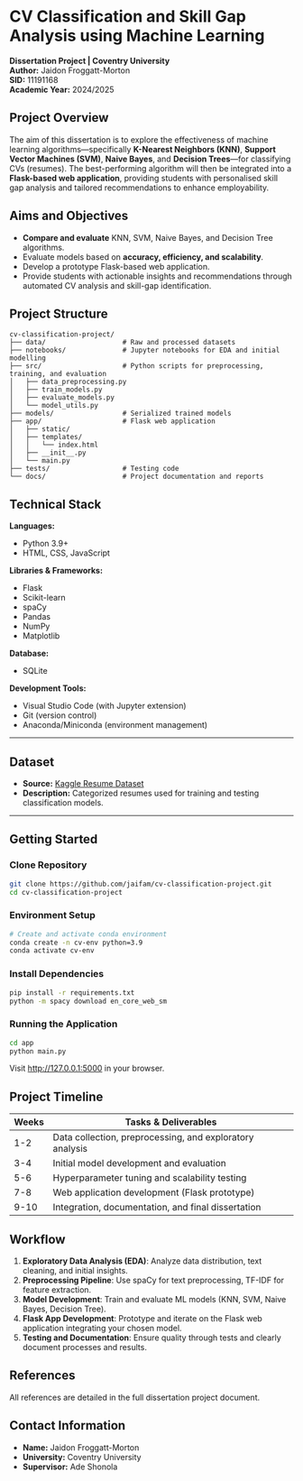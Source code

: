 # CV Classification and Skill Gap Analysis using Machine Learning

**Dissertation Project | Coventry University**\
**Author:** Jaidon Froggatt-Morton\
**SID:** 11191168\
**Academic Year:** 2024/2025

## Project Overview

The aim of this dissertation is to explore the effectiveness of machine learning algorithms—specifically **K-Nearest Neighbors (KNN)**, **Support Vector Machines (SVM)**, **Naive Bayes**, and **Decision Trees**—for classifying CVs (resumes). The best-performing algorithm will then be integrated into a **Flask-based web application**, providing students with personalised skill gap analysis and tailored recommendations to enhance employability.


## Aims and Objectives

- **Compare and evaluate** KNN, SVM, Naive Bayes, and Decision Tree algorithms.
- Evaluate models based on **accuracy, efficiency, and scalability**.
- Develop a prototype Flask-based web application.
- Provide students with actionable insights and recommendations through automated CV analysis and skill-gap identification.


## Project Structure

```text
cv-classification-project/
├── data/                   # Raw and processed datasets
├── notebooks/              # Jupyter notebooks for EDA and initial modelling
├── src/                    # Python scripts for preprocessing, training, and evaluation
│   ├── data_preprocessing.py
│   ├── train_models.py
│   ├── evaluate_models.py
│   └── model_utils.py
├── models/                 # Serialized trained models
├── app/                    # Flask web application
│   ├── static/
│   ├── templates/
│   │   └── index.html
│   ├── __init__.py
│   └── main.py
├── tests/                  # Testing code
└── docs/                   # Project documentation and reports

```

## Technical Stack

**Languages:**
- Python 3.9+
- HTML, CSS, JavaScript

**Libraries & Frameworks:**
- Flask
- Scikit-learn
- spaCy
- Pandas
- NumPy
- Matplotlib

**Database:**
- SQLite

**Development Tools:**
- Visual Studio Code (with Jupyter extension)
- Git (version control)
- Anaconda/Miniconda (environment management)

---

## Dataset

- **Source:** [Kaggle Resume Dataset](https://www.kaggle.com/datasets/snehaanbhawal/resume-dataset)
- **Description:** Categorized resumes used for training and testing classification models.

---

## Getting Started

### Clone Repository

```bash
git clone https://github.com/jaifam/cv-classification-project.git
cd cv-classification-project
```
### Environment Setup
```bash
# Create and activate conda environment
conda create -n cv-env python=3.9
conda activate cv-env
```
### Install Dependencies
```bash
pip install -r requirements.txt
python -m spacy download en_core_web_sm
```
### Running the Application
``` bash
cd app
python main.py
```
Visit http://127.0.0.1:5000 in your browser.

## Project Timeline

| Weeks | Tasks & Deliverables                                     |
|-------|----------------------------------------------------------|
| 1-2   | Data collection, preprocessing, and exploratory analysis |
| 3-4   | Initial model development and evaluation                 |
| 5-6   | Hyperparameter tuning and scalability testing            |
| 7-8   | Web application development (Flask prototype)            |
| 9-10  | Integration, documentation, and final dissertation       |


## Workflow

1. **Exploratory Data Analysis (EDA)**: Analyze data distribution, text cleaning, and initial insights.  
2. **Preprocessing Pipeline**: Use spaCy for text preprocessing, TF-IDF for feature extraction.  
3. **Model Development**: Train and evaluate ML models (KNN, SVM, Naive Bayes, Decision Tree).  
4. **Flask App Development**: Prototype and iterate on the Flask web application integrating your chosen model.  
5. **Testing and Documentation**: Ensure quality through tests and clearly document processes and results.

## References

All references are detailed in the full dissertation project document.

## Contact Information

- **Name:** Jaidon Froggatt-Morton
- **University:** Coventry University
- **Supervisor:** Ade Shonola

